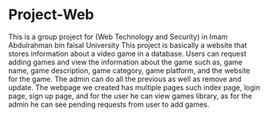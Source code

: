 # Project-Web
This is a group project for (Web Technology and Security) in Imam Abdulrahman bin faisal University
This project is basically a website that stores information about a video game in a database. 
Users can request adding games and view the information about the game such as, game name, game description, 
game category, game platform, and the website for the game.
The admin can do all the previous as well as remove and update.
The webpage we created has multiple pages such index page, login page, sign up page, and for the user 
he can view games library, as for the admin he can see pending requests from user to add games.

